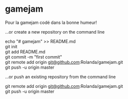 # gamejam
Pour la gamejam codé dans la bonne humeur!


…or create a new repository on the command line</br>

echo "# gamejam" >> README.md</br>
git init </br>
git add README.md</br>
git commit -m "first commit"</br>
git remote add origin git@github.com:Rolanda/gamejam.git</br>
git push -u origin master</br>


…or push an existing repository from the command line</br>

git remote add origin git@github.com:Rolanda/gamejam.git</br>
git push -u origin master</br>
